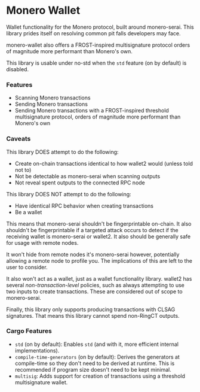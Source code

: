 # Monero Wallet

Wallet functionality for the Monero protocol, built around monero-serai. This
library prides itself on resolving common pit falls developers may face.

monero-wallet also offers a FROST-inspired multisignature protocol orders of
magnitude more performant than Monero's own.

This library is usable under no-std when the `std` feature (on by default) is
disabled.

### Features

- Scanning Monero transactions
- Sending Monero transactions
- Sending Monero transactions with a FROST-inspired threshold multisignature
  protocol, orders of magnitude more performant than Monero's own

### Caveats

This library DOES attempt to do the following:

- Create on-chain transactions identical to how wallet2 would (unless told not
  to)
- Not be detectable as monero-serai when scanning outputs
- Not reveal spent outputs to the connected RPC node

This library DOES NOT attempt to do the following:

- Have identical RPC behavior when creating transactions
- Be a wallet

This means that monero-serai shouldn't be fingerprintable on-chain. It also
shouldn't be fingerprintable if a targeted attack occurs to detect if the
receiving wallet is monero-serai or wallet2. It also should be generally safe
for usage with remote nodes.

It won't hide from remote nodes it's monero-serai however, potentially
allowing a remote node to profile you. The implications of this are left to the
user to consider.

It also won't act as a wallet, just as a wallet functionality library. wallet2
has several *non-transaction-level* policies, such as always attempting to use
two inputs to create transactions. These are considered out of scope to
monero-serai.

Finally, this library only supports producing transactions with CLSAG
signatures. That means this library cannot spend non-RingCT outputs.

### Cargo Features

- `std` (on by default): Enables `std` (and with it, more efficient internal
  implementations).
- `compile-time-generators` (on by default): Derives the generators at
  compile-time so they don't need to be derived at runtime. This is recommended
  if program size doesn't need to be kept minimal.
- `multisig`: Adds support for creation of transactions using a threshold
  multisignature wallet.
